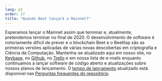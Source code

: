 ```yaml
---
lang: pt
order: 17
title: "Quando Beet lançará a Mainnet?"
---
```


Esperamos lançar o Mainnet assim que terminar e, atualmente, pretendemos terminar no final de 2020. O desenvolvimento de software é notoriamente difícil de prever e o blockchain Beet e o Beetlisp são as primeiras versões aplicadas de várias novas descobertas em criptografia e Ciência da Computação. Mantenha-se atualizado aqui em nosso site, no [Keybase](https://keybase.io/team/beet_network.public), no [Github](https://github.com/Beet-Network/), no [Trello](https://trello.com/b/ZuNx7sET/engineering-core) e em nossa lista de e-mails enquanto continuamos a lançar software de código aberto e atualizações sobre nossos planos de lançamento. O [tempo de lançamento](https://github.com/Beet-Network/beet-blockchain/wiki/FAQ#when-mainnet) atualizado está disponível nas [Perguntas frequentes do repositório](https://github.com/Beet-Network/beet-blockchain/wiki/FAQ).
